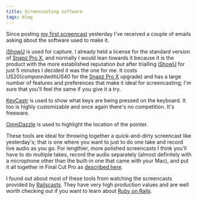 ```yaml
---
title: Screencasting software
tags: blog
---
```


Since posting [my first screencast](http://wincent.dev/a/about/wincent/weblog/archives/2007/04/noncontiguous_s.php) yesterday I've received a couple of emails asking about the software used to make it.

[iShowU](http://wincent.dev/wiki/iShowU) is used for capture. I already held a license for the standard version of [Snapz Pro X](http://wincent.dev/wiki/Snapz%20Pro%20X), and normally I would lean towards it because it is the product with the more established reputation _but_ after trialling [iShowU](http://wincent.dev/wiki/iShowU) for just 5 minutes I decided it was the one for me. It costs US$20 (compared with US$40 for the [Snapz Pro X](http://wincent.dev/wiki/Snapz%20Pro%20X) upgrade) and has a large number of features and preferences that make it ideal for screencasting; I'm sure that you'll feel the same if you give it a try.

[KeyCastr](http://wincent.dev/wiki/KeyCastr) is used to show what keys are being pressed on the keyboard. It too is highly customizable and once again there's no competition. It's freeware.

[OmniDazzle](http://wincent.dev/wiki/OmniDazzle) is used to highlight the location of the pointer.

These tools are ideal for throwing together a quick-and-dirty screencast like yesterday's; that is one where you want to just to do one take and record live audio as you go. For lengthier, more polished screencasts I think you'll have to do multiple takes, record the audio separately (almost definitely with a microphone other than the built-in one that came with your Mac), and put it all together in Final Cut Pro as [described here](http://rentzsch.com/notes/screencastingWithSnapzProAndFinalCutPro).

I found out about most of these tools from watching the screencasts provided by [Railscasts](http://www.railscasts.com). They have very high production values and are well worth checking out if you want to learn about [Ruby on Rails](http://wincent.dev/wiki/Ruby%20on%20Rails).
